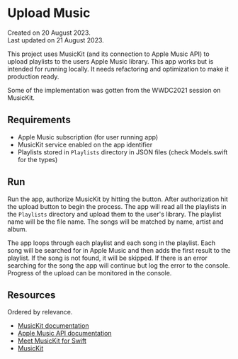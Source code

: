 # Upload Music

Created on 20 August 2023.  
Last updated on 21 August 2023.

This project uses MusicKit (and its connection to Apple Music API) 
to upload playlists to the users Apple Music library. This app works
but is intended for running locally. It needs refactoring and optimization 
to make it production ready.

Some of the implementation was gotten from the WWDC2021 session
on MusicKit.

## Requirements
- Apple Music subscription (for user running app)
- MusicKit service enabled on the app identifier
- Playlists stored in `Playlists` directory in JSON files (check Models.swift for the types)

## Run

Run the app, authorize MusicKit by hitting the button.
After authorization hit the upload button to begin the process.
The app will read all the playlists in the `Playlists` directory
and upload them to the user's library. The playlist name will be
the file name. The songs will be matched by name, artist and album.

The app loops through each playlist and each song in the playlist.
Each song will be searched for in Apple Music and then adds 
the first result to the playlist. If the song is not found, 
it will be skipped. If there is an error searching for the song
the app will continue but log the error to the console.
Progress of the upload can be monitored in the console.

## Resources

Ordered by relevance.
- [MusicKit documentation](https://developer.apple.com/documentation/musickit)
- [Apple Music API documentation](https://developer.apple.com/documentation/applemusicapi)
- [Meet MusicKit for Swift](https://developer.apple.com/videos/play/wwdc2021/10294/)
- [MusicKit](https://developer.apple.com/musickit/)